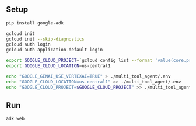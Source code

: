 
## Setup

```bash
pip install google-adk
```

```bash
gcloud init
gcloud init --skip-diagnostics
gcloud auth login
gcloud auth application-default login
```

```bash
export GOOGLE_CLOUD_PROJECT=`gcloud config list --format 'value(core.project)'`
export GOOGLE_CLOUD_LOCATION=us-central1
```

```bash
echo "GOOGLE_GENAI_USE_VERTEXAI=TRUE" > ./multi_tool_agent/.env
echo "GOOGLE_CLOUD_LOCATION=us-central1" >> ./multi_tool_agent/.env
echo "GOOGLE_CLOUD_PROJECT=$GOOGLE_CLOUD_PROJECT" >> ./multi_tool_agent/.env
```

## Run

```bash
adk web
```
